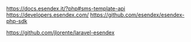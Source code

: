 https://docs.esendex.it/?php#sms-template-api
https://developers.esendex.com/
https://github.com/esendex/esendex-php-sdk


https://github.com/jlorente/laravel-esendex

